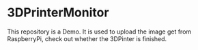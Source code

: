 # 3DPrinterMonitor
This repository is a Demo. It is used to upload the image get from RaspberryPi,  check out whether the 3DPinter is finished.
